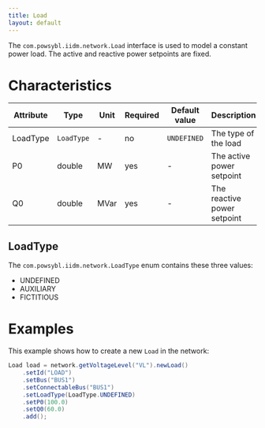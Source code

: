```yaml
---
title: Load
layout: default
---
```


The `com.powsybl.iidm.network.Load` interface is used to model a constant power load. The active and reactive power
setpoints are fixed.

# Characteristics

| Attribute | Type | Unit | Required | Default value | Description |
| --------- | ---- | ---- |-------- | ------------- | ----------- |
| LoadType | `LoadType` | - | no | `UNDEFINED` | The type of the load |
| P0 | double | MW | yes | - | The active power setpoint |
| Q0 | double | MVar | yes | - | The reactive power setpoint |

## LoadType
The `com.powsybl.iidm.network.LoadType` enum contains these three values:
- UNDEFINED
- AUXILIARY
- FICTITIOUS

# Examples
This example shows how to create a new `Load` in the network:
```java
Load load = network.getVoltageLevel("VL").newLoad()
    .setId("LOAD")
    .setBus("BUS1")
    .setConnectableBus("BUS1")
    .setLoadType(LoadType.UNDEFINED)
    .setP0(100.0)
    .setQ0(60.0)
    .add();
```
